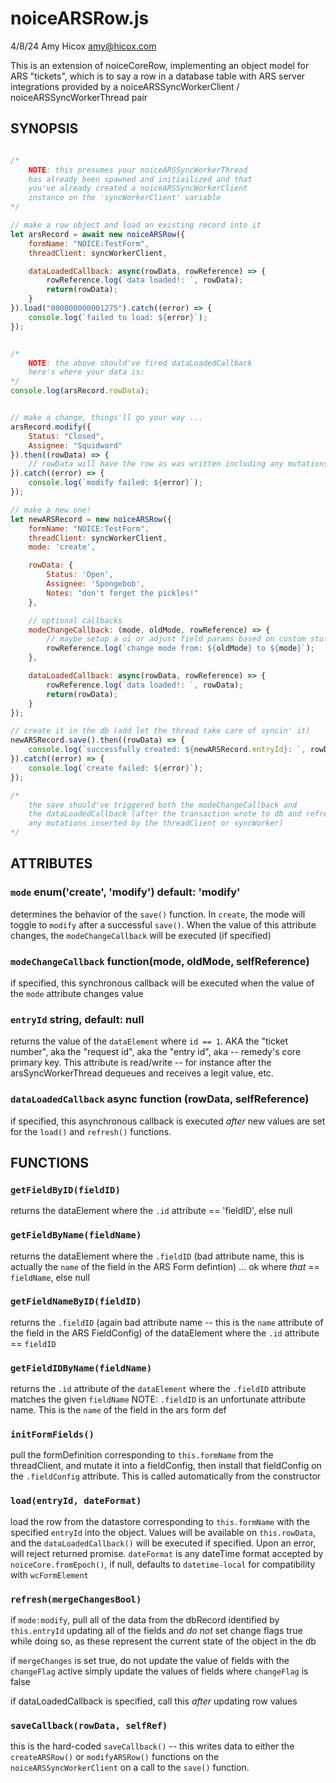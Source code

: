 # noiceARSRow.js
4/8/24 Amy Hicox  <amy@hicox.com>

This is an extension of noiceCoreRow, implementing an object model for ARS "tickets", which is to say a row in a database table with ARS server integrations provided by a noiceARSSyncWorkerClient / noiceARSSyncWorkerThread pair





## SYNOPSIS
```javascript

/*
    NOTE: this presumes your noiceARSSyncWorkerThread
    has already been spawned and initiailized and that
    you've already created a noiceARSSyncWorkerClient
    instance on the 'syncWorkerClient' variable
*/

// make a row object and load an existing record into it
let arsRecord = await new noiceARSRow({
    formName: "NOICE:TestForm",
    threadClient: syncWorkerClient,

    dataLoadedCallback: async(rowData, rowReference) => {
        rowReference.log(`data loaded!: `, rowData);
        return(rowData);
    }
}).load("000000000001275").catch((error) => {
    console.log(`failed to load: ${error}`);
});


/*
    NOTE: the above should've fired dataLoadedCallback
    here's where your data is:
*/
console.log(arsRecord.rowData);


// make a change, things'll go your way ...
arsRecord.modify({
    Status: "Closed",
    Assignee: "Squidward"
}).then((rowData) => {
    // rowData will have the row as was written including any mutations inserted by the client or thread
}).catch((error) => {
    console.log(`modify failed: ${error}`);
});

// make a new one!
let newARSRecord = new noiceARSRow({
    formName: "NOICE:TestForm",
    threadClient: syncWorkerClient,
    mode: 'create',

    rowData: {
        Status: 'Open',
        Assignee: 'Spongebob',
        Notes: "don't forget the pickles!"
    },

    // optional callbacks
    modeChangeCallback: (mode, oldMode, rowReference) => {
        // maybe setup a ui or adjust field params based on custom stuff what
        rowReference.log(`change mode from: ${oldMode} to ${mode}`);
    },

    dataLoadedCallback: async(rowData, rowReference) => {
        rowReference.log(`data loaded!: `, rowData);
        return(rowData);
    }
});

// create it in the db (add let the thread take care of syncin' it)
newARSRecord.save().then((rowData) => {
    console.log(`successfully created: ${newARSRecord.entryId}: `, rowData)
}).catch((error) => {
    console.log(`create failed: ${error}`);
});

/*
    the save should've triggered both the modeChangeCallback and
    the dataLoadedCallback (after the transaction wrote to db and refreshed values to catch
    any mutations inserted by the threadClient or syncWorker)
*/

```




## ATTRIBUTES

### `mode` enum('create', 'modify') default: 'modify'

determines the behavior of the `save()` function. In `create`, the mode will toggle to `modify` after a successful `save()`. When the value of this attribute changes, the `modeChangeCallback` will be executed (if specified)

### `modeChangeCallback` function(mode, oldMode, selfReference)

if specified, this synchronous callback will be executed when the value of the `mode` attribute changes value

### `entryId` string, default: null

returns the value of the `dataElement` where `id == 1`. AKA the "ticket number", aka the "request id", aka the "entry id", aka -- remedy's core primary key. This attribute is read/write -- for instance after the arsSyncWorkerThread dequeues and receives a legit value, etc.

### `dataLoadedCallback` async function (rowData, selfReference)

if specified, this asynchronous callback is executed *after* new values are set for the `load()` and `refresh()` functions.




## FUNCTIONS

### `getFieldByID(fieldID)`

returns the dataElement where the `.id` attribute == 'fieldID', else null

### `getFieldByName(fieldName)`

returns the dataElement where the `.fieldID` (bad attribute name, this is actually the `name` of the field in the ARS Form defintion) ... ok where *that* == `fieldName`, else null

### `getFieldNameByID(fieldID)`

returns the `.fieldID` (again bad attribute name -- this is the `name` attribute of the field in the ARS FieldConfig) of the dataElement where the `.id` attribute == `fieldID`

### `getFieldIDByName(fieldName)`

returns the `.id` attribute of the `dataElement` where the `.fieldID` attribute matches the given `fieldName`
NOTE: `.fieldID` is an unfortunate attribute name. This is the `name` of the field in the ars form def

### `initFormFields()`

pull the formDefinition corresponding to `this.formName` from the threadClient, and mutate it into a fieldConfig, then install that fieldConfig on the `.fieldConfig` attribute. This is called automatically from the constructor

### `load(entryId, dateFormat)`

load the row from the datastore corresponding to `this.formName` with the specified `entryId` into the object. Values will be available on `this.rowData`, and the `dataLoadedCallback()` will be executed if specified. Upon an error, will reject returned promise. `dateFormat` is any dateTime format accepted by `noiceCore.fromEpoch()`, if null, defaults to `datetime-local` for compatibility with `wcFormElement`

### `refresh(mergeChangesBool)`

if `mode:modify`, pull all of the data from the dbRecord identified by `this.entryId` updating all of the fields and *do not* set change flags true while doing so, as these represent the current state of the object in the db

if `mergeChanges` is set true, do not update the value of fields with the `changeFlag` active
simply update the values of fields where `changeFlag` is false

if dataLoadedCallback is specified,  call this *after* updating row values

### `saveCallback(rowData, selfRef)`

this is the hard-coded `saveCallback()` -- this writes data to either the `createARSRow()` or `modifyARSRow()` functions on the `noiceARSSyncWorkerClient` on a call to the `save()` function.
